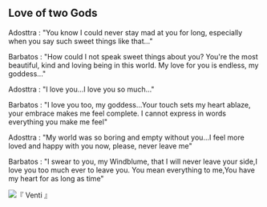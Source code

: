 Love of two Gods
-
Adosttra : "You know I could never stay mad at you for long, especially when you say such sweet things like that..."

Barbatos : "How could I not speak sweet things about you? You're the most beautiful, kind and loving being in this world. My love for you is endless, my goddess..."

Adosttra : "I love you...I love you so much..."

Barbatos : "I love you too, my goddess...Your touch sets my heart ablaze, your embrace makes me feel complete. I cannot express in words everything you make me feel"

Adosttra : "My world was so boring and empty without you...I feel more loved and happy with you now, please, never leave me"

Barbatos : "I swear to you, my Windblume, that I will never leave your side,I love you too much ever to leave you. You mean everything to me,You have my heart for as long as time"

![『 Venti 』](https://github.com/GodOfLoyalty/GodOfLoyalty/assets/154030415/9c209cc7-e0d1-4b02-be95-f2f2f495091c)
